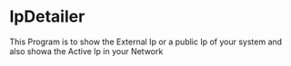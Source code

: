 # IpDetailer
This Program is to show the External Ip or a public Ip of your system and also
showa the Active Ip in your Network
